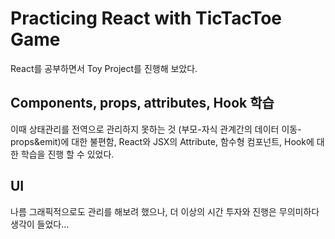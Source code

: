 # Practicing React with TicTacToe Game

React를 공부하면서 Toy Project를 진행해 보았다.

## Components, props, attributes, Hook 학습

이때 상태관리를 전역으로 관리하지 못하는 것 (부모-자식 관계간의 데이터 이동-props&emit)에 대한 불편함, React와 JSX의 Attribute, 함수형 컴포넌트, Hook에 대한 학습을 진행 할 수 있었다.

## UI

나름 그래픽적으로도 관리를 해보려 했으나, 더 이상의 시간 투자와 진행은 무의미하다 생각이 들었다... 
